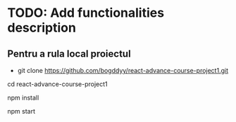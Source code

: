 # TODO: Add functionalities description

## Pentru a rula local proiectul
* git clone https://github.com/bogddyy/react-advance-course-project1.git

cd react-advance-course-project1

npm install 

npm start
